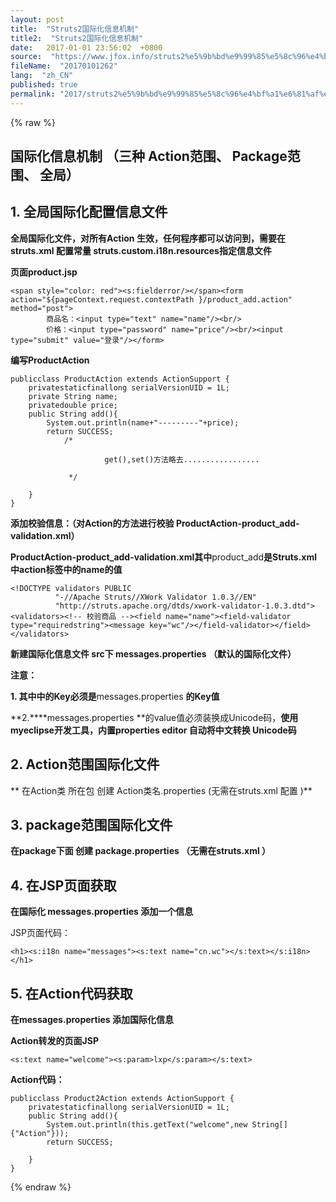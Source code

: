 ```yaml
---
layout: post
title:  "Struts2国际化信息机制"
title2:  "Struts2国际化信息机制"
date:   2017-01-01 23:56:02  +0800
source:  "https://www.jfox.info/struts2%e5%9b%bd%e9%99%85%e5%8c%96%e4%bf%a1%e6%81%af%e6%9c%ba%e5%88%b6.html"
fileName:  "20170101262"
lang:  "zh_CN"
published: true
permalink: "2017/struts2%e5%9b%bd%e9%99%85%e5%8c%96%e4%bf%a1%e6%81%af%e6%9c%ba%e5%88%b6.html"
---
```

{% raw %}
##  国际化信息机制  （三种 Action范围、 Package范围、 全局）

## 1. 全局国际化配置信息文件

**全局国际化文件，对所有Action 生效，任何程序都可以访问到，需要在struts.xml 配置常量 struts.custom.i18n.resources指定信息文件**

**页面product.jsp**

    <span style="color: red"><s:fielderror/></span><form action="${pageContext.request.contextPath }/product_add.action" method="post">
            商品名：<input type="text" name="name"/><br/>
            价格：<input type="password" name="price"/><br/><input type="submit" value="登录"/></form>

**编写ProductAction**

    publicclass ProductAction extends ActionSupport {
        privatestaticfinallong serialVersionUID = 1L;
        private String name;
        privatedouble price;
        public String add(){
            System.out.println(name+"---------"+price);
            return SUCCESS;
                /*
    
                         get(),set()方法略去.................
    
                 */
            
        }
    }

**添加校验信息：（对Action的方法进行校验 ProductAction-product_add-validation.xml）**

****ProductAction-product_add-validation.xml其中****product_add****是Struts.xml中action标签中的name的值****

    <!DOCTYPE validators PUBLIC
              "-//Apache Struts//XWork Validator 1.0.3//EN"
              "http://struts.apache.org/dtds/xwork-validator-1.0.3.dtd"><validators><!-- 校验商品 --><field name="name"><field-validator type="requiredstring"><message key="wc"/></field-validator></field></validators>

**新建国际化信息文件  src下 messages.properties （默认的国际化文件）**

**注意：**

**1. 其中<message key=”wc”/>中的Key必须是**messages.properties  **的Key值**

**2.****messages.properties  **的value值必须装换成Unicode码，**使用myeclipse开发工具，内置properties editor 自动将中文转换 Unicode码**

## 2.  Action范围国际化文件

** 在Action类 所在包 创建 Action类名.properties (无需在struts.xml 配置 )**

## 3.   package范围国际化文件

**在package下面 创建 package.properties （无需在struts.xml ）**

## 4.   在JSP页面获取

**在国际化 messages.properties 添加一个信息**

JSP页面代码：

    <h1><s:i18n name="messages"><s:text name="cn.wc"></s:text></s:i18n></h1>

## 5.    在Action代码获取

**在messages.properties 添加国际化信息**

**Action转发的页面JSP**

    <s:text name="welcome"><s:param>lxp</s:param></s:text>

**Action代码：**

    publicclass Product2Action extends ActionSupport {
        privatestaticfinallong serialVersionUID = 1L;
        public String add(){
            System.out.println(this.getText("welcome",new String[]{"Action"}));
            return SUCCESS;
            
        }
    }
{% endraw %}
